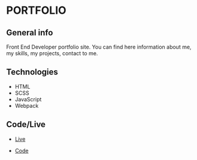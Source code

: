 # PORTFOLIO

## General info

Front End Developer portfolio site. You can find here information about me, my skills, my projects, contact to me.

## Technologies

- HTML
- SCSS
- JavaScript
- Webpack

## Code/Live

- [Live](https://maciejploskonka.github.io/)

- [Code](https://github.com/maciejploskonka/portfolio)
